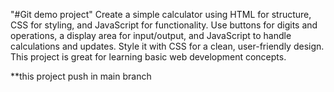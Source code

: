 "#Git demo project" 
Create a simple calculator using HTML for structure, CSS for styling, and JavaScript for functionality. 
Use buttons for digits and operations, a display area for input/output, and JavaScript to handle calculations and updates.
Style it with CSS for a clean, user-friendly design. 
This project is great for learning basic web development concepts.

**this project push in main branch
